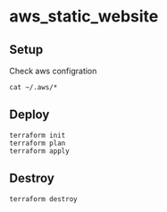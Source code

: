 # aws_static_website

## Setup

Check aws configration

```
cat ~/.aws/*
```

## Deploy

```
terraform init
terraform plan
terraform apply
```

## Destroy

```
terraform destroy
```
